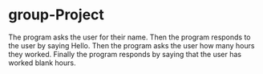 # group-Project
The program asks the user for their name. Then the program responds to the user by saying Hello. Then the program asks the user how many hours they worked. Finally the program responds by saying that the user has worked blank hours.
